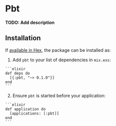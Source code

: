 # Pbt

**TODO: Add description**

## Installation

If [available in Hex](https://hex.pm/docs/publish), the package can be installed as:

  1. Add `pbt` to your list of dependencies in `mix.exs`:

    ```elixir
    def deps do
      [{:pbt, "~> 0.1.0"}]
    end
    ```

  2. Ensure `pbt` is started before your application:

    ```elixir
    def application do
      [applications: [:pbt]]
    end
    ```

